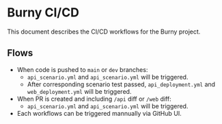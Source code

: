 # Burny CI/CD

This document describes the CI/CD workflows for the Burny project.

## Flows

- When code is pushed to `main` or `dev` branches:
  - `api_scenario.yml` and `api_scenario.yml` will be triggered.
  - After corresponding scenario test passed, `api_deployment.yml` and `web_deployment.yml` will be triggered.
- When PR is created and including `/api` diff or `/web` diff:
  - `api_scenario.yml` and `api_scenario.yml` will be triggered.
- Each workflows can be triggered mannually via GitHub UI.
